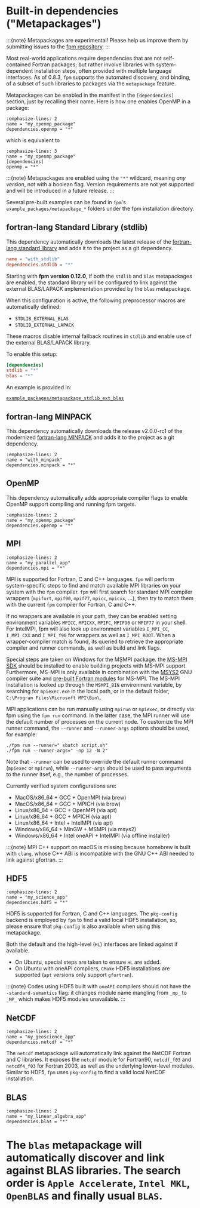 # Built-in dependencies ("Metapackages")

:::{note}
Metapackages are experimental! Please help us improve them by submitting issues to the [fpm repository](https://github.com/fortran-lang/fpm).
:::

Most real-world applications require dependencies that are not self-contained Fortran packages; but rather involve libraries with system-dependent installation steps, often provided with multiple language interfaces.
As of 0.8.3, `fpm` supports the automated discovery, and binding, of a subset of such libraries to packages via the `metapackage` feature.

Metapackages can be enabled in the manifest in the `[dependencies]` section, just by recalling their name. Here is how one enables OpenMP in a package:

```{code-block} toml
:emphasize-lines: 2
name = "my_openmp_package"
dependencies.openmp = "*"
```

which is equivalent to

```{code-block} toml
:emphasize-lines: 3
name = "my_openmp_package"
[dependencies]
openmp = "*"
```

:::{note}
Metapackages are enabled using the `"*"` wildcard, meaning _any version_, not with a boolean flag. Version requirements are not yet supported and will be introduced in a future release.
:::

Several pre-built examples can be found in `fpm`'s `example_packages/metapackage_*` folders under the fpm installation directory.

## fortran-lang Standard Library (stdlib)

This dependency automatically downloads the latest release of the [fortran-lang standard library](https://stdlib.fortran-lang.org) and adds it to the project as a git dependency.

```toml
name = "with_stdlib"
dependencies.stdlib = "*"
```

Starting with **fpm version 0.12.0**, if both the `stdlib` and `blas` metapackages are enabled, the standard library will be configured to link against the external BLAS/LAPACK implementation provided by the `blas` metapackage.

When this configuration is active, the following preprocessor macros are automatically defined:

* `STDLIB_EXTERNAL_BLAS`
* `STDLIB_EXTERNAL_LAPACK`

These macros disable internal fallback routines in `stdlib` and enable use of the external BLAS/LAPACK library.

To enable this setup:

```toml
[dependencies]
stdlib = "*"
blas = "*"
```

An example is provided in:

[`example_packages/metapackage_stdlib_ext_blas`](https://github.com/fortran-lang/fpm/tree/main/example_packages/metapackage_stdlib_ext_blas)

## fortran-lang MINPACK

This dependency automatically downloads the release v2.0.0-rc1 of the modernized [fortran-lang MINPACK](https://github.com/fortran-lang/minpack) and adds it to the project as a git dependency.

```{code-block} toml
:emphasize-lines: 2
name = "with_minpack"
dependencies.minpack = "*"
```

## OpenMP

This dependency automatically adds appropriate compiler flags to enable OpenMP support compiling and running fpm targets.

```{code-block} toml
:emphasize-lines: 2
name = "my_openmp_package"
dependencies.openmp = "*"
```

## MPI

```{code-block} toml
:emphasize-lines: 2
name = "my_parallel_app"
dependencies.mpi = "*"
```

MPI is supported for Fortran, C and C++ languages. `fpm` will perform system-specific steps to find and match available MPI libraries on your system with the `fpm` compiler.
`fpm` will first search for standard MPI compiler wrappers (`mpifort`, `mpif90`, `mpif77`, `mpicc`, `mpicxx`, ...), then try to match them with the current `fpm` compiler for Fortran, C and C++.

If no wrappers are available in your path, they can be enabled setting environment variables `MPICC`, `MPICXX`, `MPIFC`, `MPIF90` or `MPIF77` in your shell.
For IntelMPI, fpm will also look up environment variables `I_MPI_CC`, `I_MPI_CXX` and `I_MPI_f90` for wrappers as well as `I_MPI_ROOT`.
When a wrapper-compiler match is found, its queried to retrieve the appropriate compiler and runner commands, as well as build and link flags.

Special steps are taken on Windows for the MSMPI package. the [MS-MPI SDK](https://learn.microsoft.com/en-us/message-passing-interface/microsoft-mpi) should be installed to enable building projects with MS-MPI support.
Furthermore, MS-MPI is only available in combination with the [MSYS2](https://www.msys2.org) GNU compiler suite and [pre-built Fortran modules](https://packages.msys2.org/package/mingw-w64-x86_64-msmpi) for MS-MPI.
The MS-MPI installation is looked up through the `MSMPI_BIN` environment variable, by searching for `mpiexec.exe` in the local path, or in the default folder, `C:\Program Files\Microsoft MPI\Bin\`.

MPI applications can be run manually using `mpirun` or `mpiexec`, or directly via fpm using the `fpm run` command. In the latter case, the MPI runner will use the default number of processes on the current node.
To customize the MPI runner command, the `--runner` and `--runner-args` options should be used, for example:

```{code-block}
./fpm run --runner=" sbatch script.sh"
./fpm run --runner-args=" -np 12 -N 2"
```

Note that `--runner` can be used to override the default runner command (`mpiexec` or `mpirun`), while `--runner-args` should be used to pass arguments to the runner itsef, e.g., the number of processes.

Currently verified system configurations are:
- MacOS/x86_64 + GCC + OpenMPI (via brew)
- MacOS/x86_64 + GCC + MPICH (via brew)
- Linux/x86_64 + GCC + OpenMPI (via apt)
- Linux/x86_64 + GCC + MPICH (via apt)
- Linux/x86_64 + Intel + IntelMPI (via apt)
- Windows/x86_64 + MinGW + MSMPI (via msys2)
- Windows/x86_64 + Intel oneAPI + IntelMPI (via offline installer)

:::{note}
MPI C++ support on macOS is missing because homebrew is built with `clang`, whose C++ ABI is incompatible with the GNU C++ ABI needed to link against gfortran.
:::

## HDF5

```{code-block} toml
:emphasize-lines: 2
name = "my_science_app"
dependencies.hdf5 = "*"
```

HDF5 is supported for Fortran, C and C++ languages. The `pkg-config` backend is employed by `fpm` to find a valid local HDF5 installation, so, please ensure that `pkg-config` is also available when using this metapackage.

Both the default and the high-level (`HL`) interfaces are linked against if available.
- On Ubuntu, special steps are taken to ensure `HL` are added.
- On Ubuntu with oneAPI compilers, `CMake` HDF5 installations are supported (`apt` versions only support `gfortran`).

:::{note}
Codes using HDF5 built with `oneAPI` compilers should not have the `-standard-semantics` flag: it changes module name mangling from `_mp_` to `_MP_` which makes HDF5 modules unavailable.
:::


## NetCDF

```{code-block} toml
:emphasize-lines: 2
name = "my_geoscience_app"
dependencies.netcdf = "*"
```

The `netcdf` metapackage will automatically link against the NetCDF Fortran and C libraries.
It exposes the `netcdf` module for Fortran90, `netcdf_f03` and `netcdf4_f03` for
Fortran 2003, as well as the underlying lower-level modules. Similar to HDF5, `fpm`
uses `pkg-config` to find a valid local NetCDF installation.


## BLAS

```{code-block} toml
:emphasize-lines: 2
name = "my_linear_algebra_app"
dependencies.blas = "*"
```

The `blas` metapackage will automatically discover and link against BLAS libraries.
The search order is `Apple Accelerate`, `Intel MKL`, `OpenBLAS` and finally usual `BLAS`.
=======
